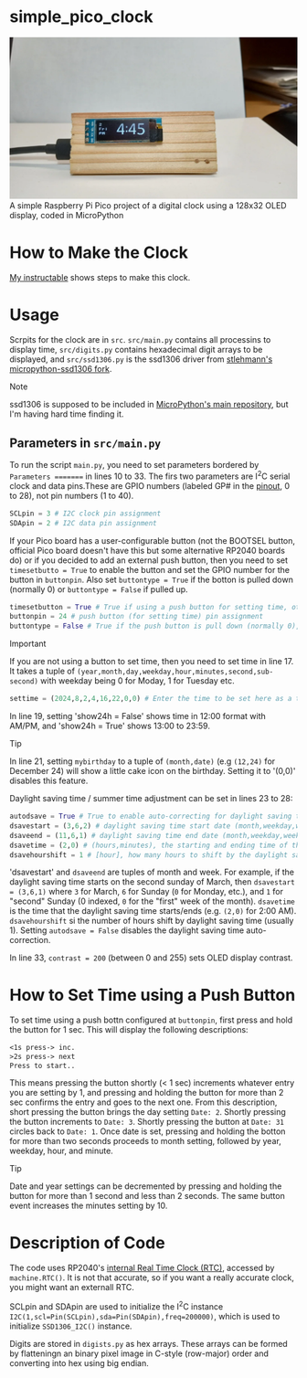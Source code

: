# simple_pico_clock
![Alt text](images/clock_image.webp)
A simple Raspberry Pi Pico project of a digital clock using a 128x32 OLED display, coded in MicroPython

# How to Make the Clock
[My instructable]() shows steps to make this clock.

# Usage
Scrpits for the clock are in `src`. `src/main.py` contains all processins to display time, `src/digits.py` contains hexadecimal digit arrays to be displayed, and `src/ssd1306.py` is the ssd1306 driver from [stlehmann's micropython-ssd1306 fork](https://github.com/stlehmann/micropython-ssd1306/tree/master). 
> [!NOTE]
> ssd1306 is supposed to be included in [MicroPython's main repository](https://github.com/micropython/micropython/tree/master), but I'm having hard time finding it.

## Parameters in `src/main.py`
To run the script `main.py`, you need to set parameters bordered by `Parameters =======` in lines 10 to 33. The firs two parameters are I<sup>2</sup>C serial clock and data pins.These are GPIO numbers (labeled GP# in the [pinout](https://www.raspberrypi.com/documentation/microcontrollers/pico-series.html), 0 to 28), not pin numbers (1 to 40).
```python:src/main.py [10-11]
SCLpin = 3 # I2C clock pin assignment
SDApin = 2 # I2C data pin assignment
```

If your Pico board has a user-configurable button (not the BOOTSEL button, official Pico board doesn't have this but some alternative RP2040 boards do) or if you decided to add an external push button, then you need to set `timesetbutto = True` to enable the button and set the GPIO number for the button in `buttonpin`. Also set `buttontype = True` if the botton is pulled down (normally 0) or  `buttontype = False` if pulled up.
```python:src/main.py [13-15]
timesetbutton = True # True if using a push button for setting time, otherwise false (if false, set time by editing the settime variable below)
buttonpin = 24 # push button (for setting time) pin assignment
buttontype = False # True if the push button is pull down (normally 0), False if pull up (normally 1)
```

> [!IMPORTANT]
>If you are not using a button to set time, then you need to set time in line 17. It takes a tuple of `(year,month,day,weekday,hour,minutes,second,sub-second)` with weekday being 0 for Moday, 1 for Tuesday etc.
>```python:src/main.py [17]
>settime = (2024,8,2,4,16,22,0,0) # Enter the time to be set here as a tuple (year,month,day,weekday(Monday=0),hour,minutes,second,sub-second)
>```

In line 19, setting 'show24h = False' shows time in 12:00 format with AM/PM, and 'show24h = True' shows 13:00 to 23:59.

>[!Tip]
>In line 21, setting `mybirthday` to a tuple of `(month,date)` (e.g `(12,24)` for December 24) will show a little cake icon on the birthday. Setting it to '(0,0)' disables this feature.

Daylight saving time / summer time adjustment can be set in lines 23 to 28:
```python:src/main.py [23-28]
autodsave = True # True to enable auto-correcting for daylight saving time (auto-correction is not executed when the script starts)
dsavestart = (3,6,2) # daylight saving time start date (month,weekday,weekday count from the beginning of month), for example, "second sunday in March" = (3,6,1)
dsaveend = (11,6,1) # daylight saving time end date (month,weekday,weekday count from the beginning of month), weekday is the index of the "weekdays" array
dsavetime = (2,0) # (hours,minutes), the starting and ending time of the daylight saving time
dsavehourshift = 1 # [hour], how many hours to shift by the daylight saving time
```
'dsavestart' and `dsaveend` are tuples of month and week. For example, if the daylight saving time starts on the second sunday of March, then `dsavestart = (3,6,1)` where `3` for March, `6` for Sunday (`0` for Monday, etc.), and `1` for "second" Sunday (0 indexed, `0` for the "first" week of the month). `dsavetime` is the time that the daylight saving time starts/ends (e.g. `(2,0)` for 2:00 AM). `dsavehourshift` si the number of hours shift by daylight saving time (usually 1). Setting `autodsave = False` disables the daylight saving time auto-correction.

In line 33, `contrast = 200` (between 0 and 255) sets OLED display contrast.


# How to Set Time using a Push Button
To set time using a push bottn configured at `buttonpin`, first press and hold the button for 1 sec. This will display the following descriptions:
```
<1s press-> inc.
>2s press-> next
Press to start..
```
This means pressing the button shortly (< 1 sec) increments whatever entry you are setting by 1, and pressing and holding the button for more than 2 sec confirms the entry and goes to the next one. From this description, short pressing the button brings the day setting `Date: 2`. Shortly pressing the button increments to `Date: 3`. Shortly pressing the button at `Date: 31` circles back to `Date: 1`. Once date is set, pressing and holding the botton for more than two seconds proceeds to month setting, followed by year, weekday, hour, and minute.

>[!Tip]
>Date and year settings can be decremented by pressing and holding the button for more than 1 second and less than 2 seconds. The same button event increases the minutes setting by 10.


# Description of Code
The code uses RP2040's [internal Real Time Clock (RTC)](https://docs.micropython.org/en/latest/library/machine.RTC.html), accessed by `machine.RTC()`. It is not that accurate, so if you want a really accurate clock, you might want an externall RTC.

SCLpin and SDApin are used to initialize the I<sup>2</sup>C instance `I2C(1,scl=Pin(SCLpin),sda=Pin(SDApin),freq=200000)`, which is used to initialize `SSD1306_I2C()` instance. 

Digits are stored in `digists.py` as hex arrays. These arrays can be formed by flatteningn an binary pixel image in C-style (row-major) order and converting into hex using big endian.



